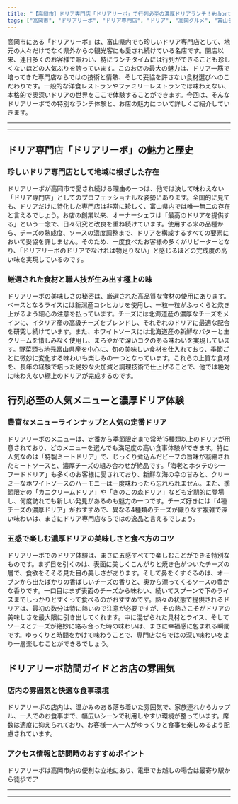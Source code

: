 ```yaml
---
title: "【高岡市】ドリア専門店「ドリアリーボ」で行列必至の濃厚ドリアランチ！#shorts"
tags: ["高岡市", "ドリアリーボ", "ドリア専門店", "ドリア", "高岡グルメ", "富山ランチ", "ドリア専門", "日本グルメツアー", "YouTube Shorts", "#shorts"]
---
```


高岡市にある「ドリアリーボ」は、富山県内でも珍しいドリア専門店として、地元の人々だけでなく県外からの観光客にも愛され続けている名店です。開店以来、連日多くのお客様で賑わい、特にランチタイムには行列ができることも珍しくないほどの人気ぶりを誇っています。このお店の最大の魅力は、ドリア一筋で培ってきた専門店ならではの技術と情熱、そして妥協を許さない食材選びへのこだわりです。一般的な洋食レストランやファミリーレストランでは味わえない、本格的で奥深いドリアの世界をここで体験することができます。今回は、そんなドリアリーボでの特別なランチ体験と、お店の魅力について詳しくご紹介していきます。

---

<!-- 🎥 YouTube動画埋め込み -->
<!-- No YouTube URL provided -->

---

## ドリア専門店「ドリアリーボ」の魅力と歴史

### 珍しいドリア専門店として地域に根ざした存在

ドリアリーボが高岡市で愛され続ける理由の一つは、他では決して味わえない「ドリア専門店」としてのプロフェッショナルな姿勢にあります。全国的に見ても、ドリアだけに特化した専門店は非常に珍しく、富山県内では唯一無二の存在と言えるでしょう。お店の創業以来、オーナーシェフは「最高のドリアを提供する」という一念で、日々研究と改良を重ね続けています。使用する米の品種から、チーズの熟成度、ソースの濃度調整まで、ドリアを構成するすべての要素において妥協を許しません。そのため、一度食べたお客様の多くがリピーターとなり、「ドリアリーボのドリアでなければ物足りない」と感じるほどの完成度の高い味を実現しているのです。

### 厳選された食材と職人技が生み出す極上の味

ドリアリーボの美味しさの秘密は、厳選された高品質な食材の使用にあります。ベースとなるライスには新潟産コシヒカリを使用し、一粒一粒がふっくらと炊き上がるよう細心の注意を払っています。チーズには北海道産の濃厚なチーズをメインに、イタリア産の高級チーズをブレンドし、それぞれのドリアに最適な配合を研究し続けています。また、ホワイトソースには北海道産の新鮮なバターと生クリームを惜しみなく使用し、まろやかで深いコクのある味わいを実現しています。野菜類も地元富山県産を中心に、旬の美味しい食材を仕入れており、季節ごとに微妙に変化する味わいも楽しみの一つとなっています。これらの上質な食材を、長年の経験で培った絶妙な火加減と調理技術で仕上げることで、他では絶対に味わえない極上のドリアが完成するのです。

## 行列必至の人気メニューと濃厚ドリア体験

### 豊富なメニューラインナップと人気の定番ドリア

ドリアリーボのメニューは、定番から季節限定まで常時15種類以上のドリアが用意されており、どのメニューを選んでも満足度の高い食事体験ができます。特に人気なのは「特製ミートドリア」で、じっくり煮込んだビーフの旨味が凝縮されたミートソースと、濃厚チーズの組み合わせが絶品です。「海老とホタテのシーフードドリア」も多くのお客様に愛されており、新鮮な海の幸の甘みと、クリーミーなホワイトソースのハーモニーは一度味わったら忘れられません。また、季節限定の「カニクリームドリア」や「きのこの森ドリア」なども定期的に登場し、何度訪れても新しい発見があるのも魅力の一つです。チーズ好きには「4種チーズの濃厚ドリア」がおすすめで、異なる4種類のチーズが織りなす複雑で深い味わいは、まさにドリア専門店ならではの逸品と言えるでしょう。

### 五感で楽しむ濃厚ドリアの美味しさと食べ方のコツ

ドリアリーボでのドリア体験は、まさに五感すべてで楽しむことができる特別なものです。まず目を引くのは、表面に美しくこんがりと焼き色がついたチーズの層で、食欲をそそる見た目の美しさがあります。そして鼻をくすぐるのは、オーブンから出たばかりの香ばしいチーズの香りと、奥から漂ってくるソースの豊かな香りです。一口目はまず表面のチーズから味わい、続いてスプーンで下のライスまでしっかりとすくって食べるのがおすすめです。熱々の状態で提供されるドリアは、最初の数分は特に熱いので注意が必要ですが、その熱さこそがドリアの美味しさを最大限に引き出してくれます。中に混ぜられた具材とライス、そしてソースとチーズが絶妙に絡み合った時の味わいは、まさに幸福感に包まれる瞬間です。ゆっくりと時間をかけて味わうことで、専門店ならではの深い味わいをより一層楽しむことができるでしょう。

## ドリアリーボ訪問ガイドとお店の雰囲気

### 店内の雰囲気と快適な食事環境

ドリアリーボの店内は、温かみのある落ち着いた雰囲気で、家族連れからカップル、一人でのお食事まで、幅広いシーンで利用しやすい環境が整っています。席数は適度に抑えられており、お客様一人一人がゆっくりと食事を楽しめるよう配慮されています。

### アクセス情報と訪問時のおすすめポイント

ドリアリーボは高岡市内の便利な立地にあり、電車でお越しの場合は最寄り駅から徒歩でア

---

<!-- 🗺 Googleマップ（自動表示: page.tsxで地域名から自動生成） -->

<!-- 📍 宿泊リンク（自動表示: page.tsxで地域別リンクを自動生成）
     - タイトルから地域名を抽出
     - JTB / 楽天トラベル / じゃらん / 一休.com 対応
     - 環境変数でプロバイダー切替可能
-->

<!-- 📚 関連記事（自動表示: page.tsxで同カテゴリから2件自動選択） -->

<!-- 🏷️ タグ（自動表示: page.tsxで記事最下部に自動配置） -->

---

<!--
【記事文字数ルール】
- 基本文字数: 最低1000文字以上
- 推奨文字数: 1000〜1500文字（スマホ読みやすさ最優先）
- 上限なし: 情報量的に必要な場合は1500文字や2000文字を超えても良い
- 判断基準: 読者にとって価値ある情報を過不足なく提供できる文字数

【記事構成の最終形】
1. タイトル・動画・本文
2. まとめ
3. Googleマップ（見出しなし、マップのみ自動表示）
4. **宿泊リンク（地域別自動生成）** ← 2025年10月7日追加
5. 関連記事（H3、同カテゴリから2件自動選択）
6. タグ（記事最下部に自動表示）
7. ナビゲーションボタン

【宿泊リンクシステム仕様】
- タイトルから地域名を自動抽出（【〇〇市】形式優先）
- 北陸地方地域辞書: 富山/石川/福井の主要都市対応
- 対応プロバイダー: JTB（既定）/ 楽天トラベル / じゃらん / 一休.com
- 環境変数で切替: NEXT_PUBLIC_DEFAULT_TRAVEL_PROVIDER
- URLテンプレート: 地域名自動エンコード + アフィリエイトID挿入
- 配置位置: Googleマップ直後、関連記事より前

【自動生成セクション】
※以下はpage.tsxで自動生成されるため、記事本文には含めない
- Googleマップ: タイトル【】内の地域名から生成
- 宿泊リンク: 地域名抽出 → Deeplink生成 → スタイル適用
- 関連記事: 同カテゴリから2件を自動選択・リンク化
- タグ: 記事データから最下部に自動配置

【削除済みセクション】
※アクセス方法・周辺情報・公式リンクセクションは不要（2025年10月5日削除）

【AdSense・アフィリエイト】
- Google AdSense: 全ページ自動読み込み（layout.tsx）
- アフィリエイトスクリプト: AffilScript（layout.tsx）
- data-affil属性での動的リンク変換機能あり（現在は宿泊リンクで代替）

【最終更新】2025年10月7日 - 地域別宿泊リンク自動生成システム実装
-->
